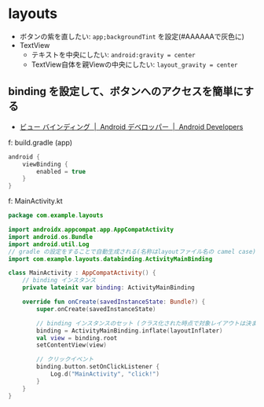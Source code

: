 # layouts

- ボタンの紫を直したい: `app;backgroundTint` を設定(#AAAAAAで灰色に)
- TextView
  - テキストを中央にしたい: `android:gravity = center`
  - TextView自体を親Viewの中央にしたい: `layout_gravity = center`

## binding を設定して、ボタンへのアクセスを簡単にする

- [ビュー バインディング  |  Android デベロッパー  |  Android Developers](https://developer.android.com/topic/libraries/view-binding?hl=ja)

f: build.gradle (app)

```gradle
android {
    viewBinding {
        enabled = true
    }
}
```

f: MainActivity.kt

```kt
package com.example.layouts

import androidx.appcompat.app.AppCompatActivity
import android.os.Bundle
import android.util.Log
// gradle の設定をすることで自動生成される(名称はlayoutファイル名の camel case)
import com.example.layouts.databinding.ActivityMainBinding

class MainActivity : AppCompatActivity() {
    // binding インスタンス
    private lateinit var binding: ActivityMainBinding

    override fun onCreate(savedInstanceState: Bundle?) {
        super.onCreate(savedInstanceState)

        // binding インスタンスのセット (クラス化された時点で対象レイアウトは決まっているのでid指定ではなくなっている)
        binding = ActivityMainBinding.inflate(layoutInflater)
        val view = binding.root
        setContentView(view)

        // クリックイベント
        binding.button.setOnClickListener {
            Log.d("MainActivity", "click!")
        }
    }
}
```

